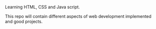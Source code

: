 Learning HTML, CSS and Java script.


This repo will contain different aspects of web development implemented and good projects.
